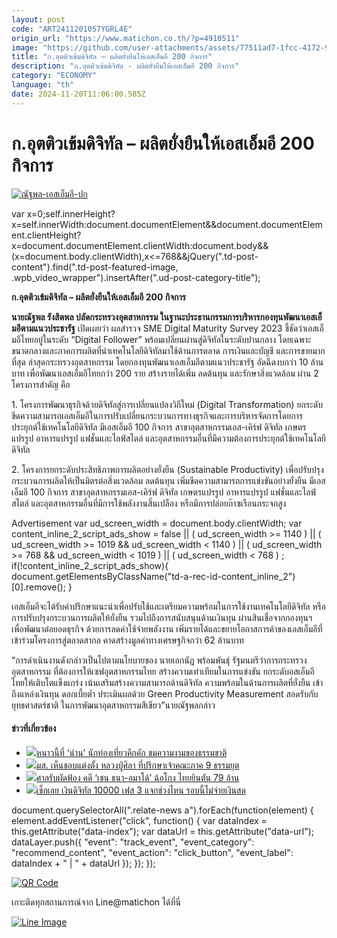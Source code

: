 ```yaml
---
layout: post
code: "ART2411201057YGRL4E"
origin_url: "https://www.matichon.co.th/?p=4910511"
image: "https://github.com/user-attachments/assets/77511ad7-1fcc-4172-9c0d-bf32e92df573"
title: "ก.อุตติวเข้มดิจิทัล – ผลิตยั่งยืนให้เอสเอ็มอี 200 กิจการ"
description: "ก.อุตติวเข้มดิจิทัล - ผลิตยั่งยืนให้เอสเอ็มอี 200 กิจการ"
category: "ECONOMY"
language: "th"
date: 2024-11-20T11:06:00.585Z
---
```


# ก.อุตติวเข้มดิจิทัล – ผลิตยั่งยืนให้เอสเอ็มอี 200 กิจการ

[![](https://www.matichon.co.th/wp-content/uploads/2024/11/ณัฐพล-เอสเอ็มอี-ปก.jpg "ณัฐพล-เอสเอ็มอี-ปก")](https://www.matichon.co.th/wp-content/uploads/2024/11/ณัฐพล-เอสเอ็มอี-ปก.jpg)

var x=0;self.innerHeight?x=self.innerWidth:document.documentElement&&document.documentElement.clientHeight?x=document.documentElement.clientWidth:document.body&&(x=document.body.clientWidth),x<=768&&jQuery(".td-post-content").find(".td-post-featured-image, .wpb\_video\_wrapper").insertAfter(".ud-post-category-title");

**ก.อุตติวเข้มดิจิทัล – ผลิตยั่งยืนให้เอสเอ็มอี 200 กิจการ**

**นายณัฐพล รังสิตพล ปลัดกระทรวงอุตสาหกรรม ในฐานะประธานกรรมการบริหารกองทุนพัฒนาเอสเอ็มอีตามแนวประชารัฐ** เปิดเผยว่า ผลสำรวจ SME Digital Maturity Survey 2023 ชี้ชัดว่าเอสเอ็มอีไทยอยู่ในระดับ “Digital Follower” พร้อมเปลี่ยนผ่านสู่ดิจิทัลในระดับปานกลาง โดยเฉพาะขนาดกลางและภาคการผลิตที่นำเทคโนโลยีดิจิทัลมาใช้ด้านการตลาด การเงินและบัญชี และการขายมากที่สุด ล่าสุดกระทรวงอุตสาหกรรม โดยกองทุนพัฒนาเอสเอ็มอีตามแนวประชารัฐ อัดฉีดงบกว่า 10 ล้านบาท เพื่อพัฒนาเอสเอ็มอีไทยกว่า 200 ราย สร้างรายได้เพิ่ม ลดต้นทุน และรักษาสิ่งแวดล้อม ผ่าน 2 โครงการสำคัญ คือ

1\. โครงการพัฒนาธุรกิจด้วยดิจิทัลสู่การเปลี่ยนแปลงวิถีใหม่ (Digital Transformation) ยกระดับขีดความสามารถเอสเอ็มอีในการปรับเปลี่ยนกระบวนการทางธุรกิจและการบริหารจัดการโดยการประยุกต์ใช้เทคโนโลยีดิจิทัล มีเอสเอ็มอี 100 กิจการ สาขาอุตสาหกรรมเอส-เคิร์ฟ ดิจิทัล เกษตรแปรรูป อาหารแปรรูป แฟชั่นและไลฟ์สไตล์ และอุตสาหกรรมอื่นที่มีความต้องการประยุกต์ใช้เทคโนโลยีดิจิทัล

2\. โครงการยกระดับประสิทธิภาพการผลิตอย่างยั่งยืน (Sustainable Productivity) เพื่อปรับปรุงกระบวนการผลิตให้เป็นมิตรต่อสิ่งแวดล้อม ลดต้นทุน เพิ่มขีดความสามารถการแข่งขันอย่างยั่งยืน มีเอสเอ็มอี 100 กิจการ สาขาอุตสาหกรรมเอส-เคิร์ฟ ดิจิทัล เกษตรแปรรูป อาหารแปรรูป แฟชั่นและไลฟ์สไตล์ และอุตสาหกรรมอื่นที่มีการใช้พลังงานสิ้นเปลือง หรือมีการปล่อยก๊าซเรือนกระจกสูง

Advertisement var ud\_screen\_width = document.body.clientWidth; var content\_inline\_2\_script\_ads\_show = false || ( ud\_screen\_width >= 1140 ) || ( ud\_screen\_width >= 1019 && ud\_screen\_width < 1140 ) || ( ud\_screen\_width >= 768 && ud\_screen\_width < 1019 ) || ( ud\_screen\_width < 768 ) ; if(!content\_inline\_2\_script\_ads\_show){ document.getElementsByClassName("td-a-rec-id-content\_inline\_2")\[0\].remove(); }

เอสเอ็มอีจะได้รับคำปรึกษาแนะนำเพื่อปรับใช้และเตรียมความพร้อมในการใช้งานเทคโนโลยีดิจิทัล หรือการปรับปรุงกระบวนการผลิตให้ยั่งยืน รวมไปถึงการสนับสนุนด้านเงินทุน ผ่านสินเชื่อจากกองทุนฯ เพื่อพัฒนาต่อยอดธุรกิจ ด้วยการลดค่าใช้จ่ายพลังงาน เพิ่มรายได้และขยายโอกาสการค้าของเอสเอ็มอีที่เข้าร่วมโครงการสู่ตลาดสากล คาดสร้างมูลค่าทางเศรษฐกิจกว่า 62 ล้านบาท

“การดำเนินงานดังกล่าวเป็นไปตามนโยบายของ นายเอกนัฏ พร้อมพันธุ์ รัฐมนตรีว่าการกระทรวงอุตสาหกรรม ที่ต้องการให้เซฟอุตสาหกรรมไทย สร้างความเท่าเทียมในการแข่งขัน ยกระดับอสเอ็มอีไทยให้เติบโตแข็งแกร่ง เน้นเสริมสร้างความสามารถด้านดิจิทัล ความพร้อมในด้านการผลิตที่ยั่งยืน เข้าถึงแหล่งเงินทุน ดอกเบี้ยต่ำ ประเมินผลด้วย Green Productivity Measurement สอดรับกับยุทธศาสตร์ชาติ ในการพัฒนาอุตสาหกรรมสีเขียว”นายณัฐพลกล่าว

#### ข่าวที่เกี่ยวข้อง

*   [![](https://www.matichon.co.th/wp-content/uploads/2024/11/maxresdefault-91.jpg)หนาวนี้ที่ ‘น่าน’ นักท่องเที่ยวคึกคัก ชมความงามของธรรมชาติ](https://www.matichon.co.th/clips/news_4910633)
*   [![](https://www.matichon.co.th/wp-content/uploads/2024/11/rrit5-wed.jpg)มส. เห็นชอบแต่งตั้ง หลวงปู่ศิลา ที่ปรึกษาเจ้าคณะภาค 9 ธรรมยุต](https://www.matichon.co.th/education/religious-cultural/news_4910607) 
*   [![](https://www.matichon.co.th/wp-content/uploads/2024/11/chain728.jpg)ศาลรับผัดฟ้อง คดี ‘เชน ธนา-อมาโด้’ ฉ้อโกง ไทยยินตัน 79 ล้าน](https://www.matichon.co.th/local/crime/news_4910603)
*   [![](https://www.matichon.co.th/wp-content/uploads/2024/11/bbb30-1.jpg)เช็กเลย เงินดิจิทัล 10000 เฟส 3 แจกช่วงไหน รอบนี้ไม่จ่ายเงินสด](https://www.matichon.co.th/economy/news_4910583) 

document.querySelectorAll(".relate-news a").forEach(function(element) { element.addEventListener("click", function() { var dataIndex = this.getAttribute("data-index"); var dataUrl = this.getAttribute("data-url"); dataLayer.push({ "event": "track\_event", "event\_category": "recommend\_content", "event\_action": "click\_button", "event\_label": dataIndex + " | " + dataUrl }); }); });

[![QR Code](https://www.matichon.co.th/wp-content/uploads/2023/07/wob1371z.jpg)](https://lin.ee/ht0nDxX)

เกาะติดทุกสถานการณ์จาก Line@matichon ได้ที่นี่

[![Line Image](https://www.matichon.co.th/wp-content/uploads/2023/07/th.png)](https://lin.ee/ht0nDxX)
